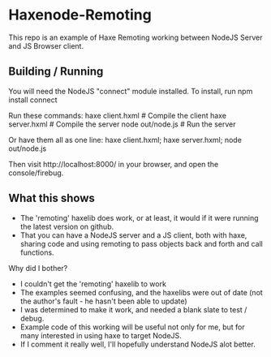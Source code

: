 Haxenode-Remoting
=================

This repo is an example of Haxe Remoting working between NodeJS Server and JS Browser client.

Building / Running
------------------

You will need the NodeJS "connect" module installed.  To install, run
	npm install connect 			

Run these commands:
    haxe client.hxml 				# Compile the client
    haxe server.hxml 				# Compile the server
    node out/node.js 				# Run the server

Or have them all as one line:
    haxe client.hxml; haxe server.hxml; node out/node.js

Then visit http://localhost:8000/ in your browser, and open the console/firebug.

What this shows
---------------

* The 'remoting' haxelib does work, or at least, it would if it were running the latest version on github.
* That you can have a NodeJS server and a JS client, both with haxe, sharing code and using remoting to pass objects back and forth and call functions.

Why did I bother?

* I couldn't get the 'remoting' haxelib to work
* The examples seemed confusing, and the haxelibs were out of date (not the author's fault - he hasn't been able to update)
* I was determined to make it work, and needed a blank slate to test / debug.
* Example code of this working will be useful not only for me, but for many interested in using haxe to target NodeJS.
* If I comment it really well, I'll hopefully understand NodeJS alot better.
